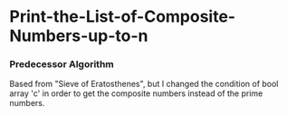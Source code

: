 # Print-the-List-of-Composite-Numbers-up-to-n
### Predecessor Algorithm
Based from "Sieve of Eratosthenes", but I changed the condition of bool array 'c'
in order to get the composite numbers instead of the prime numbers.
